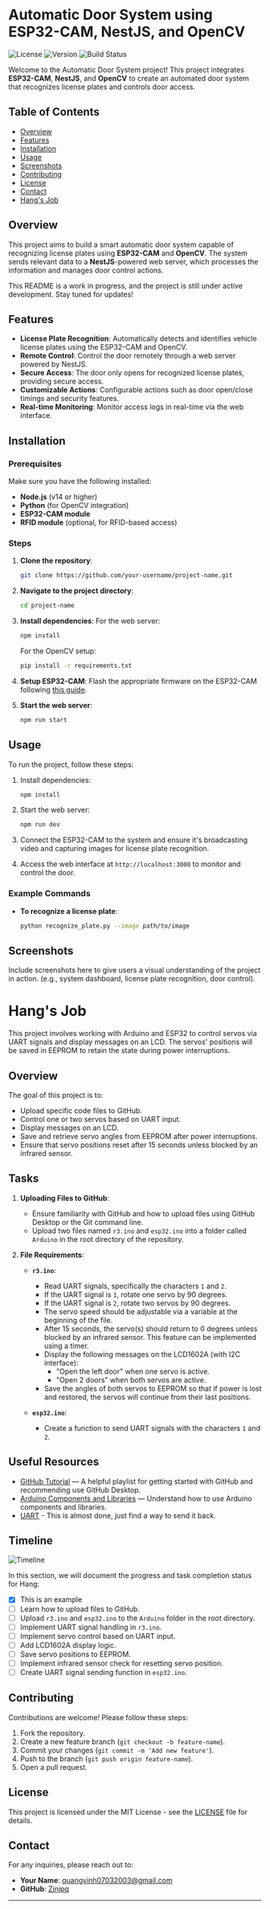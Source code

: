 # Automatic Door System using ESP32-CAM, NestJS, and OpenCV

![License](https://img.shields.io/badge/license-MIT-blue.svg)
![Version](https://img.shields.io/badge/version-1.1.0-brightgreen.svg)
![Build Status](https://img.shields.io/badge/build-passing-brightgreen.svg)

Welcome to the Automatic Door System project! This project integrates **ESP32-CAM**, **NestJS**, and **OpenCV** to create an automated door system that recognizes license plates and controls door access.

## Table of Contents

- [Overview](#overview)
- [Features](#features)
- [Installation](#installation)
- [Usage](#usage)
- [Screenshots](#screenshots)
- [Contributing](#contributing)
- [License](#license)
- [Contact](#contact)
- [Hang's Job](#hangs-job)

## Overview

This project aims to build a smart automatic door system capable of recognizing license plates using **ESP32-CAM** and **OpenCV**. The system sends relevant data to a **NestJS**-powered web server, which processes the information and manages door control actions.

This README is a work in progress, and the project is still under active development. Stay tuned for updates!

## Features

- **License Plate Recognition**: Automatically detects and identifies vehicle license plates using the ESP32-CAM and OpenCV.
- **Remote Control**: Control the door remotely through a web server powered by NestJS.
- **Secure Access**: The door only opens for recognized license plates, providing secure access.
- **Customizable Actions**: Configurable actions such as door open/close timings and security features.
- **Real-time Monitoring**: Monitor access logs in real-time via the web interface.

## Installation

### Prerequisites

Make sure you have the following installed:

- **Node.js** (v14 or higher)
- **Python** (for OpenCV integration)
- **ESP32-CAM module**
- **RFID module** (optional, for RFID-based access)

### Steps

1. **Clone the repository**:
    ```bash
    git clone https://github.com/your-username/project-name.git
    ```
2. **Navigate to the project directory**:
    ```bash
    cd project-name
    ```
3. **Install dependencies**:
    For the web server:
    ```bash
    npm install
    ```
    For the OpenCV setup:
    ```bash
    pip install -r requirements.txt
    ```
4. **Setup ESP32-CAM**:
    Flash the appropriate firmware on the ESP32-CAM following [this guide](link-to-guide).

5. **Start the web server**:
    ```bash
    npm run start
    ```

## Usage

To run the project, follow these steps:

1. Install dependencies:
    ```bash
    npm install
    ```

2. Start the web server:
    ```bash
    npm run dev
    ```

3. Connect the ESP32-CAM to the system and ensure it's broadcasting video and capturing images for license plate recognition.

4. Access the web interface at `http://localhost:3000` to monitor and control the door.

### Example Commands

- **To recognize a license plate**:
    ```bash
    python recognize_plate.py --image path/to/image
    ```

## Screenshots

Include screenshots here to give users a visual understanding of the project in action. (e.g., system dashboard, license plate recognition, door control).

# Hang's Job

This project involves working with Arduino and ESP32 to control servos via UART signals and display messages on an LCD. The servos' positions will be saved in EEPROM to retain the state during power interruptions.

## Overview

The goal of this project is to:
- Upload specific code files to GitHub.
- Control one or two servos based on UART input.
- Display messages on an LCD.
- Save and retrieve servo angles from EEPROM after power interruptions.
- Ensure that servo positions reset after 15 seconds unless blocked by an infrared sensor.

## Tasks

1. **Uploading Files to GitHub**:
    - Ensure familiarity with GitHub and how to upload files using GitHub Desktop or the Git command line.
    - Upload two files named `r3.ino` and `esp32.ino` into a folder called `Arduino` in the root directory of the repository.

2. **File Requirements**:
    - **`r3.ino`**:
        - Read UART signals, specifically the characters `1` and `2`.
        - If the UART signal is `1`, rotate one servo by 90 degrees.
        - If the UART signal is `2`, rotate two servos by 90 degrees.
        - The servo speed should be adjustable via a variable at the beginning of the file.
        - After 15 seconds, the servo(s) should return to 0 degrees unless blocked by an infrared sensor. This feature can be implemented using a timer.
        - Display the following messages on the LCD1602A (with I2C interface):
            - "Open the left door" when one servo is active.
            - "Open 2 doors" when both servos are active.
        - Save the angles of both servos to EEPROM so that if power is lost and restored, the servos will continue from their last positions.

    - **`esp32.ino`**:
        - Create a function to send UART signals with the characters `1` and `2`.

## Useful Resources

- [GitHub Tutorial](https://www.youtube.com/playlist?list=PLQH9LiOP43c33JLu6VYLFyLNS4xCM7RwM) — A helpful playlist for getting started with GitHub and recommending use GitHub Desktop.
- [Arduino Components and Libraries](https://youtube.com/playlist?list=PLQH9LiOP43c0PZqBtf1zBjtphZnkln0AN&si=o8JU_rhS4OZeefNO) — Understand how to use Arduino components and libraries.
- [UART](https://www.programmingboss.com/2021/04/esp32-arduino-serial-communication-with-code.html#gsc.tab=0) - This is almost done, just find a way to send it back.
## Timeline

![Timeline](Images/timeline_with_H.png)

In this section, we will document the progress and task completion status for Hang:
- [x] This is an example
- [ ] Learn how to upload files to GitHub.
- [ ] Upload `r3.ino` and `esp32.ino` to the `Arduino` folder in the root directory.
- [ ] Implement UART signal handling in `r3.ino`.
- [ ] Implement servo control based on UART input.
- [ ] Add LCD1602A display logic.
- [ ] Save servo positions to EEPROM.
- [ ] Implement infrared sensor check for resetting servo position.
- [ ] Create UART signal sending function in `esp32.ino`.

## Contributing

Contributions are welcome! Please follow these steps:

1. Fork the repository.
2. Create a new feature branch (`git checkout -b feature-name`).
3. Commit your changes (`git commit -m 'Add new feature'`).
4. Push to the branch (`git push origin feature-name`).
5. Open a pull request.

## License

This project is licensed under the MIT License - see the [LICENSE](LICENSE) file for details.

## Contact

For any inquiries, please reach out to:

- **Your Name**: [quangvinh07032003@gmail.com](mailto:quangvinh07032003@gmail.com)
- **GitHub**: [Zinjpq](https://github.com/Zinjpq)

---
